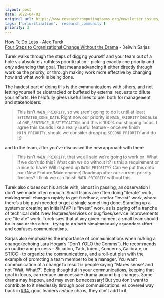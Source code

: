 ```yaml
---
layout: post
date: 2022-04-02
original_url: https://www.researchcomputingteams.org/newsletter_issues/0116
tags: ['prioritization', 'research_community']
priority: 3
---
```


<!-- markdownlint-disable MD033 -->
<!-- markdownlint-disable MD041 -->
<!-- markdownlint-disable MD049 -->

[How To Do Less](https://alexturek.com/2022-03-07-How-to-do-less/) - Alex Turek<br>
[Four Steps to Organizational Change Without the Drama](https://medium.com/glia-tech/four-steps-to-organizational-change-without-the-drama-4790fd6b8c72) - Deiwin Sarjas

Turek walks through the steps of digging yourself and your team out of a hole via absolutely ruthless prioritization - picking exactly one priority and *only* advancing that goal.  That means advancing it either directly through work on the priority, or through making work more effective by changing how and what work is being done.

The hardest part of doing this is the communications with others, and not letting yourself be sidetracked or buffeted by external requests to dillute your efforts.  He helpfully gives useful lines to use, both for management and stakeholders:

> This isn’t `MAIN_PRIORITY`, so we aren’t going to do it until at least `ESTIMATED_DONE_DATE`.
> Right now our priority is `MAIN_PRIORITY` because of `ONE_SENTENCE_JUSTIFICATION`, and this is 100% our shipping focus.
> I agree this sounds like a really useful feature - once we finish `MAIN_PRIORITY`, should we consider dropping `SECOND_PRIORITY` and do it?

and to the team, after you’ve discussed the new approach with them:

> This isn’t `MAIN_PRIORITY`, that we all said we’re going to work on.
> What if we don’t do this? What can we do without it?
> Is this a requirement or a nice to have? Will it speed up `MAIN_PRIORITY`?
> Can we put this onto our (New Feature/Maintenance) Roadmap after our current priority finishes?
> I think we can finish `MAIN_PRIORITY` without this.

Turek also closes out his article with, almost in passing, an observation I don’t see made often enough.  Small teams are often doing “iterate” work, making small changes rapidly to get feedback, and/or “invest” work, where there’s a big push needed to get a single something done.  Standing up a system or creating an initial MVP is “invest” work, as is paying off a tranche of technical debt.  New features/services or bug fixes/service improvements are “iterate” work.  Turek says that at any given moment a small team should be in one or the other - trying to do both simultaneously squanders effort and confuses communications.

Sarjas also emphasizes the importance of communications when making a change (echoing Lara Hogan’s “Don’t YOLO the Comms”).  He recommends an outline and process - Situation, Task, Intent, Concerns, Calibrate, or STICC - to organize the communications, and a roll-out plan with the example of promoting a team member to be a manager.   You want communication of a change to result in people saying “Makes sense” and not “Wait, What!?”.  Being thoughtful in your communications, keeping that goal in focus, can reduce unnecessary drama around big changes.  Some drama may happen, and may even be necessary!  But you don’t want to contribute to it needlessly through poor communications.  As covered way back in [#34](https://www.researchcomputingteams.org/newsletter_issues/0034), good leaders *reduce* chaos, they don’t add to it.